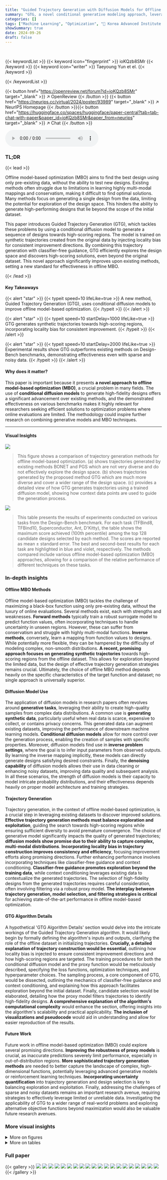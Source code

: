 ```yaml
---
title: "Guided Trajectory Generation with Diffusion Models for Offline Model-based Optimization"
summary: "GTG, a novel conditional generative modeling approach, leverages diffusion models to generate high-scoring design trajectories for offline model-based optimization, outperforming existing methods on b..."
categories: []
tags: ["Machine Learning", "Optimization", "🏢 Korea Advanced Institute of Science and Technology (KAIST)",]
showSummary: true
date: 2024-09-26
draft: false
---
```


<br>

{{< keywordList >}}
{{< keyword icon="fingerprint" >}} ioKQzb8SMr {{< /keyword >}}
{{< keyword icon="writer" >}} Taeyoung Yun et el. {{< /keyword >}}
 
{{< /keywordList >}}

{{< button href="https://openreview.net/forum?id=ioKQzb8SMr" target="_blank" >}}
↗ OpenReview
{{< /button >}}
{{< button href="https://neurips.cc/virtual/2024/poster/93989" target="_blank" >}}
↗ NeurIPS Homepage
{{< /button >}}{{< button href="https://huggingface.co/spaces/huggingface/paper-central?tab=tab-chat-with-paper&paper_id=ioKQzb8SMr&paper_from=neurips" target="_blank" >}}
↗ Chat
{{< /button >}}



<audio controls>
    <source src="https://ai-paper-reviewer.com/ioKQzb8SMr/podcast.wav" type="audio/wav">
    Your browser does not support the audio element.
</audio>


### TL;DR


{{< lead >}}

Offline model-based optimization (MBO) aims to find the best design using only pre-existing data, without the ability to test new designs.  Existing methods often struggle due to limitations in learning highly multi-modal mappings and conservatism, making it difficult to find optimal solutions.  Many methods focus on generating a single design from the data, limiting the potential for exploration of the design space.  This hinders the ability to generate high-performing designs that lie beyond the scope of the initial dataset. 

This paper introduces Guided Trajectory Generation (GTG), which tackles these problems by using a conditional diffusion model to generate a sequence of designs towards high-scoring regions.  The model is trained on synthetic trajectories created from the original data by injecting locality bias for consistent improvement directions. By combining this trajectory generation with classifier-free guidance, GTG efficiently explores the design space and discovers high-scoring solutions, even beyond the original dataset. This novel approach significantly improves upon existing methods, setting a new standard for effectiveness in offline MBO.

{{< /lead >}}


#### Key Takeaways

{{< alert "star" >}}
{{< typeit speed=10 lifeLike=true >}} A new method, Guided Trajectory Generation (GTG), uses conditional diffusion models to improve offline model-based optimization. {{< /typeit >}}
{{< /alert >}}

{{< alert "star" >}}
{{< typeit speed=10 startDelay=1000 lifeLike=true >}} GTG generates synthetic trajectories towards high-scoring regions, incorporating locality bias for consistent improvement. {{< /typeit >}}
{{< /alert >}}

{{< alert "star" >}}
{{< typeit speed=10 startDelay=2000 lifeLike=true >}} Experimental results show GTG outperforms existing methods on Design-Bench benchmarks, demonstrating effectiveness even with sparse and noisy data. {{< /typeit >}}
{{< /alert >}}

#### Why does it matter?
This paper is important because it presents **a novel approach to offline model-based optimization (MBO)**, a crucial problem in many fields.  The use of **conditional diffusion models** to generate high-fidelity designs offers a significant advancement over existing methods, and the demonstrated effectiveness on various benchmarks makes it highly relevant for researchers seeking efficient solutions to optimization problems where online evaluations are limited.  The methodology could inspire further research on combining generative models and MBO techniques.

------
#### Visual Insights



![](https://ai-paper-reviewer.com/ioKQzb8SMr/figures_4_1.jpg)

> This figure shows a comparison of trajectory generation methods for offline model-based optimization. (a) shows trajectories generated by existing methods BONET and PGS which are not very diverse and do not effectively explore the design space. (b) shows trajectories generated by the proposed method GTG which are much more diverse and cover a wider range of the design space. (c) provides a detailed view of how GTG generates trajectories using a trained diffusion model, showing how context data points are used to guide the generation process.





![](https://ai-paper-reviewer.com/ioKQzb8SMr/tables_2_1.jpg)

> This table presents the results of experiments conducted on various tasks from the Design-Bench benchmark.  For each task (TFBind8, TFBind10, Superconductor, Ant, D'Kitty), the table shows the maximum score achieved (100th percentile) among the top 128 candidate designs selected by each method.  The scores are reported as mean ± standard error.  The best and second-best results for each task are highlighted in blue and violet, respectively.  The methods compared include various offline model-based optimization (MBO) approaches, allowing for a comparison of the relative performance of different techniques on these tasks.





### In-depth insights


#### Offline MBO Methods
Offline model-based optimization (MBO) tackles the challenge of maximizing a black-box function using only pre-existing data, without the luxury of online evaluations.  Several methods exist, each with strengths and weaknesses. **Forward methods** typically train a robust surrogate model to predict function values, often incorporating techniques to handle uncertainty in unseen regions.  However, these can suffer from conservatism and struggle with highly multi-modal functions.  **Inverse methods**, conversely, learn a mapping from function values to designs. While potentially more flexible, they can be hampered by the difficulty of modeling complex, non-smooth distributions.  **A recent, promising approach focuses on generating synthetic trajectories** towards high-scoring regions from the offline dataset. This allows for exploration beyond the limited data, but the design of effective trajectory generation strategies remains crucial.  Ultimately, the choice of offline MBO method depends heavily on the specific characteristics of the target function and dataset; no single approach is universally superior.

#### Diffusion Model Use
The application of diffusion models in research papers often revolves around **generative tasks**, leveraging their ability to create high-quality samples from complex data distributions.  A common use is **generating synthetic data**, particularly useful when real data is scarce, expensive to collect, or contains privacy concerns.  This generated data can augment existing datasets, improving the performance of downstream machine learning models.  **Conditional diffusion models** allow for more control over the generation process, enabling the creation of samples with specific properties.  Moreover, diffusion models find use in **inverse problem settings**, where the goal is to infer input parameters from observed outputs. By learning the inverse mapping implicitly, these models can directly generate designs satisfying desired constraints.  Finally, the **denoising capability** of diffusion models allows their use in data cleaning or enhancing noisy datasets, improving data quality and subsequent analysis.  In all these scenarios, the strength of diffusion models is their capacity to model intricate probability distributions, and their effectiveness depends heavily on proper model architecture and training strategies.

#### Trajectory Generation
Trajectory generation, in the context of offline model-based optimization, is a crucial step in leveraging existing datasets to discover improved solutions.  **Effective trajectory generation methods must balance exploration and exploitation**, guiding the search towards high-scoring regions while ensuring sufficient diversity to avoid premature convergence.  The choice of generative model significantly impacts the quality of generated trajectories; **diffusion models show promise due to their ability to capture complex, multi-modal distributions**.  **Incorporating locality bias in trajectory construction improves consistency and efficiency**, focusing improvement efforts along promising directions.  Further enhancing performance involves incorporating techniques like classifier-free guidance and context conditioning.  **Classifier-free guidance promotes exploration beyond the training data**, while context conditioning leverages existing data to contextualize the generated trajectories. The selection of high-fidelity designs from the generated trajectories requires careful consideration, often involving filtering via a robust proxy model.  **The interplay between trajectory generation, model selection, and filtering strategies is critical** for achieving state-of-the-art performance in offline model-based optimization.

#### GTG Algorithm Details
A hypothetical 'GTG Algorithm Details' section would delve into the intricate workings of the Guided Trajectory Generation algorithm.  It would likely begin by formally defining the algorithm's inputs and outputs, clarifying the role of the offline dataset in initializing trajectories. **Crucially, a detailed explanation of trajectory construction would be essential**, outlining how locality bias is injected to ensure consistent improvement directions and how high-scoring regions are targeted. The training procedures for both the conditional diffusion model and the proxy function would be meticulously described, specifying the loss functions, optimization techniques, and hyperparameter choices.  The sampling process, a core component of GTG, would be dissected, outlining the mechanics of classifier-free guidance and context conditioning, and explaining how this approach facilitates exploration beyond the initial dataset. Finally, candidate selection would be elaborated, detailing how the proxy model filters trajectories to identify high-fidelity designs.  **A comprehensive explanation of the algorithm's computational complexity** would enhance the section, offering insights into the algorithm's scalability and practical applicability.  **The inclusion of visualizations and pseudocode** would aid in understanding and allow for easier reproduction of the results.

#### Future Work
Future work in offline model-based optimization (MBO) could explore several promising directions. **Improving the robustness of proxy models** is crucial, as inaccurate predictions severely limit performance, especially in out-of-distribution regions.  **More sophisticated trajectory generation methods** are needed to better capture the landscape of complex, high-dimensional functions, potentially leveraging advanced generative models or reinforcement learning techniques.  **Incorporating uncertainty quantification** into trajectory generation and design selection is key to balancing exploration and exploitation.  Finally, addressing the challenges of sparse and noisy datasets remains an important research avenue, requiring strategies to effectively leverage limited or unreliable data.  Investigating the applicability of GTG to a wider range of real-world problems and exploring alternative objective functions beyond maximization would also be valuable future research avenues.


### More visual insights

<details>
<summary>More on figures
</summary>


![](https://ai-paper-reviewer.com/ioKQzb8SMr/figures_8_1.jpg)

> This figure provides a visual overview of the Guided Trajectory Generation (GTG) method proposed in the paper. It outlines the four main steps involved: 1) constructing trajectories from the offline dataset, 2) training a conditional diffusion model and a proxy function, 3) sampling trajectories using classifier-free guidance and context conditioning, and 4) selecting high-fidelity candidates for evaluation using the proxy function.


![](https://ai-paper-reviewer.com/ioKQzb8SMr/figures_8_2.jpg)

> This figure visualizes the trajectories generated by different methods in a 2D toy experiment using the Branin function.  It shows that BONET and PGS generate trajectories that are less diverse and less directed towards high-scoring regions compared to GTG.  GTG's trajectories, in contrast, show more exploration and consistent improvement towards high-scoring regions, leveraging the method's context conditioning and classifier-free guidance.


![](https://ai-paper-reviewer.com/ioKQzb8SMr/figures_13_1.jpg)

> This figure compares trajectories generated by different methods on the Branin function.  (a) shows trajectories from BONET and PGS, which are less diverse and less focused on high-scoring regions. (b) shows the more diverse trajectories generated by the proposed GTG method, demonstrating its ability to explore the search space more effectively. (c) illustrates the guided sampling process used by GTG, where the model generates trajectories conditioned on context data points and high score values, enabling exploration beyond the initial dataset.


![](https://ai-paper-reviewer.com/ioKQzb8SMr/figures_14_1.jpg)

> This figure compares the trajectories generated by three different methods: BONET, PGS, and the proposed method GTG.  It shows that BONET and PGS generate trajectories that are less diverse and don't effectively explore the design space, while GTG produces more diverse trajectories that move towards higher-scoring regions.  The subfigures highlight the differences in trajectory generation and how the inclusion of context data points helps to guide the trajectories.


![](https://ai-paper-reviewer.com/ioKQzb8SMr/figures_18_1.jpg)

> This figure provides a high-level overview of the proposed GTG (Guided Trajectory Generation) method, illustrating the four main steps involved.  Step 1 focuses on constructing synthetic trajectories from an existing dataset, leveraging locality bias for consistent improvement. Step 2 involves training a conditional diffusion model to generate trajectories, along with a proxy model for filtering. Step 3 demonstrates how trajectories are sampled from the trained diffusion model using classifier-free guidance and context conditioning for exploration. Finally, Step 4 explains how the generated trajectories are filtered using the proxy model to select high-fidelity designs for final evaluation.


![](https://ai-paper-reviewer.com/ioKQzb8SMr/figures_18_2.jpg)

> This figure shows a comparison of trajectory generation methods for offline model-based optimization. (a) shows trajectories generated by existing methods BONET and PGS, illustrating their limitations in generating diverse and consistent trajectories. (b) demonstrates GTG's ability to produce more diverse and effective trajectories. (c) visualizes the sampling process from the trained diffusion model, showcasing how context data points and guidance influence trajectory generation.


![](https://ai-paper-reviewer.com/ioKQzb8SMr/figures_20_1.jpg)

> This figure compares the trajectories generated by three different methods: BONET, PGS, and the proposed GTG method.  Panel (a) shows the trajectories generated by BONET (blue) and PGS (green), illustrating their limitations in generating diverse and consistent trajectories towards high-scoring regions. Panel (b) displays the diverse trajectories generated by GTG (red), demonstrating its ability to explore the design space more effectively.  Finally, panel (c) visualizes the trajectories generated by the trained diffusion model with guided sampling, highlighting the use of context data points (red) to condition the generation process and the resulting diverse and high-scoring trajectories (blue).


![](https://ai-paper-reviewer.com/ioKQzb8SMr/figures_21_1.jpg)

> This figure compares trajectory generation methods for offline model-based optimization (MBO). (a) shows trajectories from baselines BONET and PGS, highlighting their limitations in generating diverse and directed trajectories. (b) presents the proposed GTG method, demonstrating its ability to generate diverse trajectories towards high-scoring regions. (c) visualizes the guided sampling process of GTG, showcasing how it generates trajectories and incorporates context data points for better generalization.


![](https://ai-paper-reviewer.com/ioKQzb8SMr/figures_23_1.jpg)

> This figure provides a visual overview of the Guided Trajectory Generation (GTG) method's four main steps.  Step 1 involves constructing trajectories from an offline dataset. Step 2 focuses on training a conditional diffusion model and a proxy function. In Step 3, the model generates new trajectories using classifier-free guidance and context conditioning. Finally, Step 4 selects high-fidelity designs by filtering the generated trajectories using the proxy function.


</details>




<details>
<summary>More on tables
</summary>


![](https://ai-paper-reviewer.com/ioKQzb8SMr/tables_5_1.jpg)
> This table presents the results of experiments conducted on various tasks from the Design-Bench benchmark.  For each task (TFBind8, TFBind10, Superconductor, Ant, and D'Kitty), the table shows the maximum score achieved by each method among the top 128 candidates, based on the 100th percentile.  The best and second-best results for each task are highlighted in blue and violet, respectively. The mean rank across all tasks is provided for comparison.

![](https://ai-paper-reviewer.com/ioKQzb8SMr/tables_6_1.jpg)
> This table presents the results of experiments conducted on various tasks within the Design-Bench benchmark.  The maximum score (100th percentile) achieved among 128 candidates is reported for each method on eight different tasks.  The best and second-best results for each task are highlighted in blue and violet, respectively.  The table allows comparison of the proposed GTG method against various other offline model-based optimization techniques.

![](https://ai-paper-reviewer.com/ioKQzb8SMr/tables_7_1.jpg)
> This table presents the ablation study on the trajectory construction strategy used in the GTG method. It compares the performance of three different strategies: SORT-SAMPLE, Top-p Percentile, and the proposed method. The results are shown for five different tasks: TFBind8, TFBind10, Superconductor, Ant, and D'Kitty. Each entry in the table represents the maximum score (100th percentile) achieved among Q=128 candidate designs, along with the standard deviation. The table aims to demonstrate the effectiveness of the proposed trajectory construction method by comparing it to existing baselines.

![](https://ai-paper-reviewer.com/ioKQzb8SMr/tables_7_2.jpg)
> This table presents the results of an ablation study on the sampling procedure of the Guided Trajectory Generation (GTG) method. It shows the performance of GTG with different combinations of classifier-free guidance (CF), context conditioning (CC), and filtering (F) techniques. The results are presented for five different configurations: without any technique (Ø), only CF, CF and CC, CF and F, and all three techniques (CF, CC, F). The performance is evaluated across five different Design-Bench tasks: TFBind8, TFBind10, Superconductor, Ant, and D'Kitty.

![](https://ai-paper-reviewer.com/ioKQzb8SMr/tables_13_1.jpg)
> This table presents the results of experiments conducted on various tasks from the Design-Bench benchmark.  For each task, the maximum score achieved among the top 128 candidates selected by different methods is shown. The best and second-best results for each task are highlighted in blue and violet, respectively.  The methods compared include various offline model-based optimization approaches. The mean rank of each method across all tasks is included to allow for comparison.

![](https://ai-paper-reviewer.com/ioKQzb8SMr/tables_14_1.jpg)
> This table presents the results of experiments conducted on various tasks from the Design-Bench benchmark.  For each task, the maximum score (100th percentile) achieved among 128 candidate designs is reported, along with standard deviation. The best and second-best results are highlighted in blue and violet respectively.  The table allows for comparison of the proposed method (GTG) against several baseline methods.

![](https://ai-paper-reviewer.com/ioKQzb8SMr/tables_15_1.jpg)
> This table presents the results of experiments conducted on various tasks from the Design-Bench benchmark.  The maximum score (100th percentile) achieved among 128 candidate designs is reported for each task and method.  The best and second-best results for each task are highlighted in blue and violet respectively. The table allows for a comparison of the performance of different optimization methods across multiple tasks of varying complexity.

![](https://ai-paper-reviewer.com/ioKQzb8SMr/tables_15_2.jpg)
> This table presents the results of experiments conducted on various tasks from the Design-Bench benchmark.  The table shows the maximum score achieved (100th percentile) among the top 128 candidates selected by different optimization methods.  The best and second-best performing methods for each task are highlighted in blue and violet, respectively.  The results provide a comparison of the performance of various offline model-based optimization methods across multiple design tasks.

![](https://ai-paper-reviewer.com/ioKQzb8SMr/tables_16_1.jpg)
> This table presents the results of experiments conducted on various tasks within the Design-Bench benchmark.  The maximum score (100th percentile) achieved among 128 candidate designs is reported for each task.  The table compares various optimization methods, highlighting the best-performing method for each task and indicating the second-best performer.

![](https://ai-paper-reviewer.com/ioKQzb8SMr/tables_16_2.jpg)
> This table presents the results of experiments conducted on various tasks from the Design-Bench benchmark.  For each task, the maximum score achieved among the top 128 candidate designs is reported.  The table compares the performance of the proposed GTG method to several baseline methods, highlighting the best and second-best performers for each task. The mean rank across all tasks is also included to provide an overall comparison.

![](https://ai-paper-reviewer.com/ioKQzb8SMr/tables_19_1.jpg)
> This table compares the performance of two different sampling strategies for guiding the diffusion model in GTG: inpainting and classifier-free guidance.  The results are presented for five different tasks from the Design-Bench benchmark: TFBind8, TFBind10, Superconductor, Ant, and D'Kitty. The table shows that the classifier-free guidance strategy generally outperforms the inpainting strategy across all five tasks.

![](https://ai-paper-reviewer.com/ioKQzb8SMr/tables_19_2.jpg)
> This table presents the results of experiments conducted on various tasks from the Design-Bench benchmark.  For each task, the maximum score (100th percentile) achieved among 128 candidate designs is reported.  The table compares the performance of the proposed GTG method against various baselines, highlighting the best and second-best performing methods for each task.

![](https://ai-paper-reviewer.com/ioKQzb8SMr/tables_20_1.jpg)
> This table presents the results of experiments conducted on various tasks from the Design-Bench benchmark.  The maximum score achieved (100th percentile) among 128 candidate designs is reported for each task and method.  The best and second-best performing methods for each task are highlighted in blue and violet respectively.  The table allows for a comparison of the proposed GTG method against several baseline optimization approaches.

![](https://ai-paper-reviewer.com/ioKQzb8SMr/tables_21_1.jpg)
> This table presents the results of experiments comparing the performance of GTG with and without pretraining on a synthetic dataset.  The results show that pretraining generally improves the performance, particularly in sparse data settings.  Three random seeds were used for each experiment. The table shows the maximum score (100th percentile) for each method across five different Design-Bench tasks.

![](https://ai-paper-reviewer.com/ioKQzb8SMr/tables_22_1.jpg)
> This table presents the results of experiments conducted on various tasks from the Design-Bench benchmark.  For each task, the maximum score (100th percentile) achieved among 128 candidate designs generated by different methods is reported.  The table allows comparison of different optimization methods (BO-qEI, CMA-ES, REINFORCE, Grad Ascent, COMS, NEMO, ROMA, BDI, ICT, CbAS, MINS, DDOM, BONET, PGS, and GTG (the authors' method)) across various Design-Bench tasks (TFBind8, TFBind10, Superconductor, Ant, and D'Kitty).  The best performing method for each task is highlighted in blue, and the second-best is highlighted in violet.

![](https://ai-paper-reviewer.com/ioKQzb8SMr/tables_22_2.jpg)
> This table presents the results of experiments conducted on various tasks within the Design-Bench benchmark.  The maximum score achieved (100th percentile) among 128 design candidates is reported for each of several different optimization methods on a selection of Design-Bench tasks.  The best result for each task is highlighted in blue, and the second-best is highlighted in violet. This provides a comparison of the performance of the proposed GTG method against various baseline methods. 

</details>




### Full paper

{{< gallery >}}
<img src="https://ai-paper-reviewer.com/ioKQzb8SMr/1.png" class="grid-w50 md:grid-w33 xl:grid-w25" />
<img src="https://ai-paper-reviewer.com/ioKQzb8SMr/2.png" class="grid-w50 md:grid-w33 xl:grid-w25" />
<img src="https://ai-paper-reviewer.com/ioKQzb8SMr/3.png" class="grid-w50 md:grid-w33 xl:grid-w25" />
<img src="https://ai-paper-reviewer.com/ioKQzb8SMr/4.png" class="grid-w50 md:grid-w33 xl:grid-w25" />
<img src="https://ai-paper-reviewer.com/ioKQzb8SMr/5.png" class="grid-w50 md:grid-w33 xl:grid-w25" />
<img src="https://ai-paper-reviewer.com/ioKQzb8SMr/6.png" class="grid-w50 md:grid-w33 xl:grid-w25" />
<img src="https://ai-paper-reviewer.com/ioKQzb8SMr/7.png" class="grid-w50 md:grid-w33 xl:grid-w25" />
<img src="https://ai-paper-reviewer.com/ioKQzb8SMr/8.png" class="grid-w50 md:grid-w33 xl:grid-w25" />
<img src="https://ai-paper-reviewer.com/ioKQzb8SMr/9.png" class="grid-w50 md:grid-w33 xl:grid-w25" />
<img src="https://ai-paper-reviewer.com/ioKQzb8SMr/10.png" class="grid-w50 md:grid-w33 xl:grid-w25" />
<img src="https://ai-paper-reviewer.com/ioKQzb8SMr/11.png" class="grid-w50 md:grid-w33 xl:grid-w25" />
<img src="https://ai-paper-reviewer.com/ioKQzb8SMr/12.png" class="grid-w50 md:grid-w33 xl:grid-w25" />
<img src="https://ai-paper-reviewer.com/ioKQzb8SMr/13.png" class="grid-w50 md:grid-w33 xl:grid-w25" />
<img src="https://ai-paper-reviewer.com/ioKQzb8SMr/14.png" class="grid-w50 md:grid-w33 xl:grid-w25" />
<img src="https://ai-paper-reviewer.com/ioKQzb8SMr/15.png" class="grid-w50 md:grid-w33 xl:grid-w25" />
<img src="https://ai-paper-reviewer.com/ioKQzb8SMr/16.png" class="grid-w50 md:grid-w33 xl:grid-w25" />
<img src="https://ai-paper-reviewer.com/ioKQzb8SMr/17.png" class="grid-w50 md:grid-w33 xl:grid-w25" />
<img src="https://ai-paper-reviewer.com/ioKQzb8SMr/18.png" class="grid-w50 md:grid-w33 xl:grid-w25" />
<img src="https://ai-paper-reviewer.com/ioKQzb8SMr/19.png" class="grid-w50 md:grid-w33 xl:grid-w25" />
<img src="https://ai-paper-reviewer.com/ioKQzb8SMr/20.png" class="grid-w50 md:grid-w33 xl:grid-w25" />
{{< /gallery >}}
